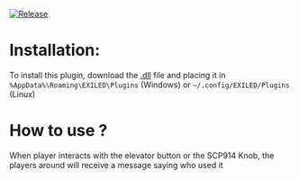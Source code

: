 [![Release]][Link]
<!----------------------------------------------------------------------------->
[Link]: https://github.com/Antoniofo/ElevatorBC/releases
<!---------------------------------[ Buttons ]--------------------------------->
[Release]: https://img.shields.io/badge/Release-EFFDE?style=for-the-badge&logoColor=white&logo=DocuSign


# Installation:

To install this plugin, download the [.dll](https://github.com/Antoniofo/ElevatorBC/releases) file and placing it in ``%AppData%\Roaming\EXILED\Plugins`` (Windows) or ``~/.config/EXILED/Plugins`` (Linux)


# How to use ?

When player interacts with the elevator button or the SCP914 Knob, the players around will receive a message saying who used it



